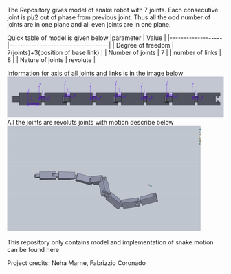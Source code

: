 The Repository gives model of snake robot with 7 joints.
Each consecutive joint is pi/2 out of phase from previous joint.
Thus all the odd number of joints are in one plane and all even joints are in one plane.

Quick table of model is given below
|parameter          | Value                              |
|-------------------|------------------------------------|
| Degree of freedom | 7(joints)+3(position of base link) |
| Number of joints  | 7                                  |
| number of links   | 8                                  |
| Nature of joints  | revolute                           |

Information for axis of all joints and links is in the image below
![snake_axis_image](https://github.com/marneneha/snake_model/blob/master/image_of_snake_model.png)
All the joints are revoluts joints with motion describe below
![snake_model_motion](https://github.com/marneneha/snake_model/blob/master/sname_model_gif.gif)

This repository only contains model and implementation of snake motion can be found here

Project credits: Neha Marne, Fabrizzio Coronado